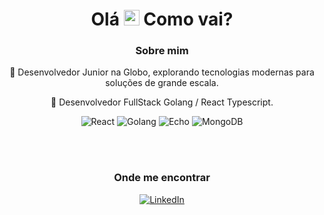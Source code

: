 <div align="center">

<h1>Olá <img src="https://media.giphy.com/media/hvRJCLFzcasrR4ia7z/giphy.gif" width="25px"> Como vai?</h1>

<h3 align="center">Sobre mim</h3>

<p align="center">🌱 Desenvolvedor Junior na Globo, explorando tecnologias modernas para soluções de grande escala.</p>
<p align="center">🚀 Desenvolvedor FullStack Golang / React Typescript.</p>


<img src="https://img.shields.io/badge/-React-333333?style=flat&logo=react" alt="React"/>
<img src="https://img.shields.io/badge/-Golang-333333?style=flat&logo=go&logoColor=white" alt="Golang"/>
<img src="https://img.shields.io/badge/-Echo-333333?style=flat&logo=data:image/svg+xml;base64,PHN2ZyB4bWxucz0iaHR0cDovL3d3dy53My5vcmcvMjAwMC9zdmciIHdpZHRoPSIxMDAiIGhlaWdodD0iMTAwIiB2aWV3Qm94PSIwIDAgMTAwIDEwMCI+PHBhdGggZD0iTTUwIDAgQzIyLjQ5IDAgMCAyMi40OSAwIDUwczIyLjQ5IDUwIDUwIDUwIDUwLTIyLjQ5IDUwLTUwUzU3LjUxIDAgNTAgMHptMCA5MGMtMjEuOTUgMC0zOC0xNi4wNS0zOC0zOHMxNi4wNS0zOCAzOC0zOCAzOCAxNi4wNSAzOCAzOC0xNi4wNSAzOC0zOCAzOHoiIGZpbGw9IiMwMDAiLz48L3N2Zz4=" alt="Echo"/>
<img src="https://img.shields.io/badge/-MongoDB-47A248?style=flat&logo=data:image/svg+xml;base64,PHN2ZyB4bWxucz0iaHR0cDovL3d3dy53My5vcmcvMjAwMC9zdmciIHdpZHRoPSIxMDAiIGhlaWdodD0iMTAwIiB2aWV3Qm94PSIwIDAgMTAwIDEwMCI+PHBhdGggZD0iTTUwIDAgQzIyLjQ5IDAgMCAyMi40OSAwIDUwczIyLjQ5IDUwIDUwIDUwIDUwLTIyLjQ5IDUwLTUwUzU3LjUxIDAgNTAgMHptMCA5MGMtMjEuOTUgMC0zOC0xNi4wNS0zOC0zOHMxNi4wNS0zOCAzOC0zOCAzOCAxNi4wNSAzOCAzOC0xNi4wNSAzOC0zOCAzOHoiIGZpbGw9IiM0N0EyNDgiLz48L3N2Zz4=" alt="MongoDB"/>

<br/><br/>

<h3>Onde me encontrar</h3>

<a href="https://www.linkedin.com/in/sergiolneves" title="LinkedIn">
  <img src="https://img.shields.io/badge/-Linkedin-0e76a8?style=flat-square&logo=Linkedin&logoColor=white&link=https://www.linkedin.com/in/sergiolneves/" alt="LinkedIn"/></a>

</div>

